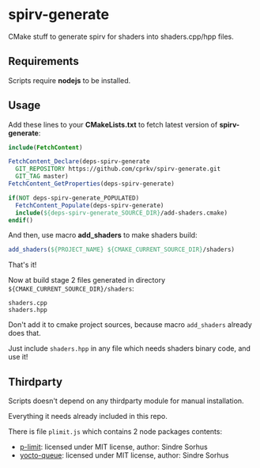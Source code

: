 # spirv-generate

CMake stuff to generate spirv for shaders into shaders.cpp/hpp files.

## Requirements

Scripts require **nodejs** to be installed.

## Usage

Add these lines to your **CMakeLists.txt** to fetch latest version of **spirv-generate**:

```cmake
include(FetchContent)

FetchContent_Declare(deps-spirv-generate
  GIT_REPOSITORY https://github.com/cprkv/spirv-generate.git
  GIT_TAG master)
FetchContent_GetProperties(deps-spirv-generate)

if(NOT deps-spirv-generate_POPULATED)
  FetchContent_Populate(deps-spirv-generate)
  include(${deps-spirv-generate_SOURCE_DIR}/add-shaders.cmake)
endif()
```

And then, use macro **add_shaders** to make shaders build:

```cmake
add_shaders(${PROJECT_NAME} ${CMAKE_CURRENT_SOURCE_DIR}/shaders)
```

That's it!

Now at build stage 2 files generated in directory `${CMAKE_CURRENT_SOURCE_DIR}/shaders`:

```
shaders.cpp
shaders.hpp
```

Don't add it to cmake project sources, because macro `add_shaders` already does that.

Just include `shaders.hpp` in any file which needs shaders binary code, and use it!

## Thirdparty

Scripts doesn't depend on any thirdparty module for manual installation.

Everything it needs already included in this repo.

There is file `plimit.js` which contains 2 node packages contents:

- [p-limit](https://www.npmjs.com/package/p-limit): licensed under MIT license, author: Sindre Sorhus
- [yocto-queue](https://www.npmjs.com/package/yocto-queue): licensed under MIT license, author: Sindre Sorhus
